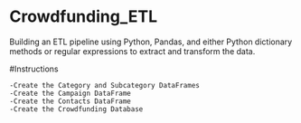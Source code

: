 # Crowdfunding_ETL
Building an ETL pipeline using Python, Pandas, and either Python dictionary methods or regular expressions to extract and transform the data. 

#Instructions

    -Create the Category and Subcategory DataFrames
    -Create the Campaign DataFrame
    -Create the Contacts DataFrame
    -Create the Crowdfunding Database
    
